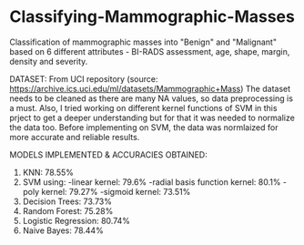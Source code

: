 # Classifying-Mammographic-Masses
Classification of mammographic masses into "Benign" and "Malignant" based on 6 different attributes - BI-RADS assessment, age, shape, margin, density and severity.

DATASET:
From UCI repository (source: https://archive.ics.uci.edu/ml/datasets/Mammographic+Mass)
The dataset needs to be cleaned as there are many NA values, so data preprocessing is a must.
Also, I tried working on different kernel functions of SVM in this prject to get a deeper understanding but for that it was needed to normalize the data too. 
Before implementing on SVM, the data was normlaized for more accurate and reliable results.

MODELS IMPLEMENTED & ACCURACIES OBTAINED:
1. KNN: 78.55%
2. SVM using:
   -linear kernel: 79.6%
   -radial basis function kernel: 80.1%
   -poly kernel: 79.27%
   -sigmoid kernel: 73.51%
4. Decision Trees: 73.73%
5. Random Forest: 75.28%
6. Logistic Regression: 80.74%
7. Naive Bayes: 78.44%
